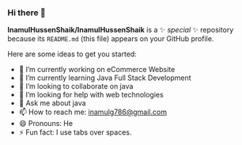 ### Hi there 👋

**InamulHussenShaik/InamulHussenShaik** is a ✨ _special_ ✨ repository because its `README.md` (this file) appears on your GitHub profile.

Here are some ideas to get you started:

- 🔭 I’m currently working on eCommerce Website
- 🌱 I’m currently learning Java Full Stack Development
- 👯 I’m looking to collaborate on java
- 🤔 I’m looking for help with web technologies
- 💬 Ask me about java
- 📫 How to reach me: inamulg786@gmail.com
- 😄 Pronouns: He
- ⚡ Fun fact: I use tabs over spaces.
